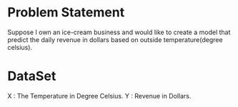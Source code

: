 # Problem Statement
Suppose I own an ice-cream business and would like to create a model that predict the daily revenue in dollars based on outside temperature(degree celsius).
# DataSet 
X : The Temperature in Degree Celsius.
Y : Revenue in Dollars.
